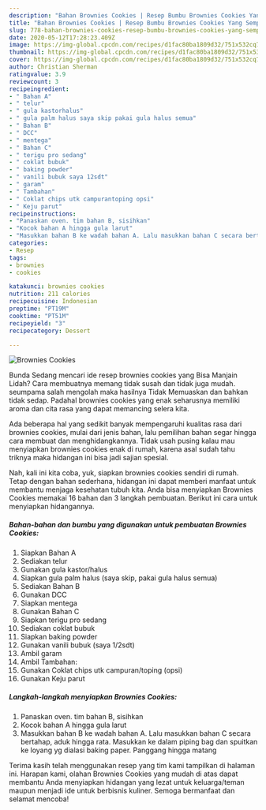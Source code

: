 ```yaml
---
description: "Bahan Brownies Cookies | Resep Bumbu Brownies Cookies Yang Sempurna"
title: "Bahan Brownies Cookies | Resep Bumbu Brownies Cookies Yang Sempurna"
slug: 778-bahan-brownies-cookies-resep-bumbu-brownies-cookies-yang-sempurna
date: 2020-05-12T17:28:23.409Z
image: https://img-global.cpcdn.com/recipes/d1fac80ba1809d32/751x532cq70/brownies-cookies-foto-resep-utama.jpg
thumbnail: https://img-global.cpcdn.com/recipes/d1fac80ba1809d32/751x532cq70/brownies-cookies-foto-resep-utama.jpg
cover: https://img-global.cpcdn.com/recipes/d1fac80ba1809d32/751x532cq70/brownies-cookies-foto-resep-utama.jpg
author: Christian Sherman
ratingvalue: 3.9
reviewcount: 3
recipeingredient:
- " Bahan A"
- " telur"
- " gula kastorhalus"
- " gula palm halus saya skip pakai gula halus semua"
- " Bahan B"
- " DCC"
- " mentega"
- " Bahan C"
- " terigu pro sedang"
- " coklat bubuk"
- " baking powder"
- " vanili bubuk saya 12sdt"
- " garam"
- " Tambahan"
- " Coklat chips utk campurantoping opsi"
- " Keju parut"
recipeinstructions:
- "Panaskan oven. tim bahan B, sisihkan"
- "Kocok bahan A hingga gula larut"
- "Masukkan bahan B ke wadah bahan A. Lalu masukkan bahan C secara bertahap, aduk hingga rata. Masukkan ke dalam piping bag dan spuitkan ke loyang yg dialasi baking paper. Panggang hingga matang"
categories:
- Resep
tags:
- brownies
- cookies

katakunci: brownies cookies 
nutrition: 211 calories
recipecuisine: Indonesian
preptime: "PT19M"
cooktime: "PT51M"
recipeyield: "3"
recipecategory: Dessert

---
```



![Brownies Cookies](https://img-global.cpcdn.com/recipes/d1fac80ba1809d32/751x532cq70/brownies-cookies-foto-resep-utama.jpg)

Bunda Sedang mencari ide resep brownies cookies yang Bisa Manjain Lidah? Cara membuatnya memang tidak susah dan tidak juga mudah. seumpama salah mengolah maka hasilnya Tidak Memuaskan dan bahkan tidak sedap. Padahal brownies cookies yang enak seharusnya memiliki aroma dan cita rasa yang dapat memancing selera kita.



Ada beberapa hal yang sedikit banyak mempengaruhi kualitas rasa dari brownies cookies, mulai dari jenis bahan, lalu pemilihan bahan segar hingga cara membuat dan menghidangkannya. Tidak usah pusing kalau mau menyiapkan brownies cookies enak di rumah, karena asal sudah tahu triknya maka hidangan ini bisa jadi sajian spesial.


Nah, kali ini kita coba, yuk, siapkan brownies cookies sendiri di rumah. Tetap dengan bahan sederhana, hidangan ini dapat memberi manfaat untuk membantu menjaga kesehatan tubuh kita. Anda bisa menyiapkan Brownies Cookies memakai 16 bahan dan 3 langkah pembuatan. Berikut ini cara untuk menyiapkan hidangannya.

<!--inarticleads1-->

##### Bahan-bahan dan bumbu yang digunakan untuk pembuatan Brownies Cookies:

1. Siapkan  Bahan A
1. Sediakan  telur
1. Gunakan  gula kastor/halus
1. Siapkan  gula palm halus (saya skip, pakai gula halus semua)
1. Sediakan  Bahan B
1. Gunakan  DCC
1. Siapkan  mentega
1. Gunakan  Bahan C
1. Siapkan  terigu pro sedang
1. Sediakan  coklat bubuk
1. Siapkan  baking powder
1. Gunakan  vanili bubuk (saya 1/2sdt)
1. Ambil  garam
1. Ambil  Tambahan:
1. Gunakan  Coklat chips utk campuran/toping (opsi)
1. Gunakan  Keju parut




<!--inarticleads2-->

##### Langkah-langkah menyiapkan Brownies Cookies:

1. Panaskan oven. tim bahan B, sisihkan
1. Kocok bahan A hingga gula larut
1. Masukkan bahan B ke wadah bahan A. Lalu masukkan bahan C secara bertahap, aduk hingga rata. Masukkan ke dalam piping bag dan spuitkan ke loyang yg dialasi baking paper. Panggang hingga matang




Terima kasih telah menggunakan resep yang tim kami tampilkan di halaman ini. Harapan kami, olahan Brownies Cookies yang mudah di atas dapat membantu Anda menyiapkan hidangan yang lezat untuk keluarga/teman maupun menjadi ide untuk berbisnis kuliner. Semoga bermanfaat dan selamat mencoba!
